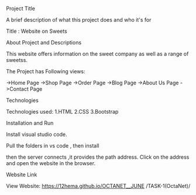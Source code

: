 Project Title

A brief description of what this project does and who it's for

Title : Website on Sweets



About Project and Descriptions

This website offers information on the sweet company as well as a range of sweetss.


The Project has Following views: 

->Home Page 
->Shop Page 
->Order Page 
->Blog Page 
->About Us Page 
->Contact Page


Technologies

Technologies used: 1.HTML 2.CSS 3.Bootstrap


Installation and Run

Install visual studio code.

Pull the folders in vs code , then install

then the server connects ,it provides the path address. Click on the address and open the website in the browser.


Website Link

View Website: https://12hema.github.io/OCTANET__JUNE /TASK-1(OctaNet)/
